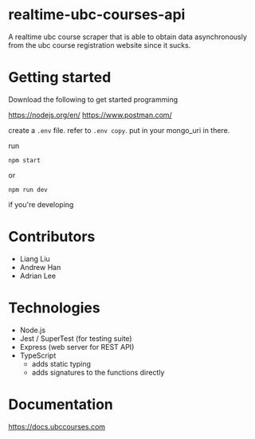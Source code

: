 # realtime-ubc-courses-api

A realtime ubc course scraper that is able to obtain data asynchronously from the ubc course registration website since it sucks.

# Getting started

Download the following to get started programming

https://nodejs.org/en/
https://www.postman.com/

create a `.env` file. refer to `.env copy`. put in your mongo_uri in there.

run

```
npm start
```

or 

```
npm run dev
```

if you're developing

# Contributors
- Liang Liu
- Andrew Han
- Adrian Lee 

# Technologies
- Node.js
- Jest / SuperTest (for testing suite)
- Express (web server for REST API)
- TypeScript
  - adds static typing
  - adds signatures to the functions directly

# Documentation 
https://docs.ubccourses.com
